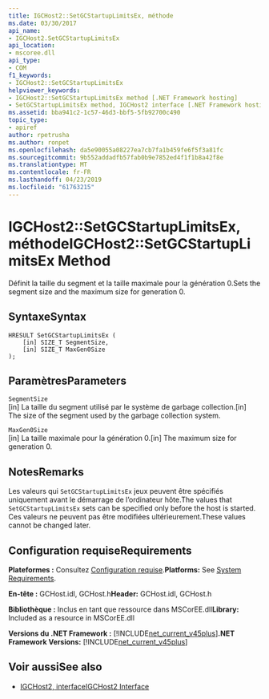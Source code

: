 ```yaml
---
title: IGCHost2::SetGCStartupLimitsEx, méthode
ms.date: 03/30/2017
api_name:
- IGCHost2.SetGCStartupLimitsEx
api_location:
- mscoree.dll
api_type:
- COM
f1_keywords:
- IGCHost2::SetGCStartupLimitsEx
helpviewer_keywords:
- IGCHost2::SetGCStartupLimitsEx method [.NET Framework hosting]
- SetGCStartupLimitsEx method, IGCHost2 interface [.NET Framework hosting]
ms.assetid: bba941c2-1c57-46d3-bbf5-5fb92700c490
topic_type:
- apiref
author: rpetrusha
ms.author: ronpet
ms.openlocfilehash: da5e90055a08227ea7cb7fa1b459fe6f5f3a81fc
ms.sourcegitcommit: 9b552addadfb57fab0b9e7852ed4f1f1b8a42f8e
ms.translationtype: MT
ms.contentlocale: fr-FR
ms.lasthandoff: 04/23/2019
ms.locfileid: "61763215"
---
```

# <a name="igchost2setgcstartuplimitsex-method"></a><span data-ttu-id="49da1-102">IGCHost2::SetGCStartupLimitsEx, méthode</span><span class="sxs-lookup"><span data-stu-id="49da1-102">IGCHost2::SetGCStartupLimitsEx Method</span></span>
<span data-ttu-id="49da1-103">Définit la taille du segment et la taille maximale pour la génération 0.</span><span class="sxs-lookup"><span data-stu-id="49da1-103">Sets the segment size and the maximum size for generation 0.</span></span>  
  
## <a name="syntax"></a><span data-ttu-id="49da1-104">Syntaxe</span><span class="sxs-lookup"><span data-stu-id="49da1-104">Syntax</span></span>  
  
```  
HRESULT SetGCStartupLimitsEx (  
    [in] SIZE_T SegmentSize,  
    [in] SIZE_T MaxGen0Size  
);  
```  
  
## <a name="parameters"></a><span data-ttu-id="49da1-105">Paramètres</span><span class="sxs-lookup"><span data-stu-id="49da1-105">Parameters</span></span>  
 `SegmentSize`  
 <span data-ttu-id="49da1-106">[in] La taille du segment utilisé par le système de garbage collection.</span><span class="sxs-lookup"><span data-stu-id="49da1-106">[in] The size of the segment used by the garbage collection system.</span></span>  
  
 `MaxGen0Size`  
 <span data-ttu-id="49da1-107">[in] La taille maximale pour la génération 0.</span><span class="sxs-lookup"><span data-stu-id="49da1-107">[in] The maximum size for generation 0.</span></span>  
  
## <a name="remarks"></a><span data-ttu-id="49da1-108">Notes</span><span class="sxs-lookup"><span data-stu-id="49da1-108">Remarks</span></span>  
 <span data-ttu-id="49da1-109">Les valeurs qui `SetGCStartupLimitsEx` jeux peuvent être spécifiés uniquement avant le démarrage de l’ordinateur hôte.</span><span class="sxs-lookup"><span data-stu-id="49da1-109">The values that `SetGCStartupLimitsEx` sets can be specified only before the host is started.</span></span> <span data-ttu-id="49da1-110">Ces valeurs ne peuvent pas être modifiées ultérieurement.</span><span class="sxs-lookup"><span data-stu-id="49da1-110">These values cannot be changed later.</span></span>  
  
## <a name="requirements"></a><span data-ttu-id="49da1-111">Configuration requise</span><span class="sxs-lookup"><span data-stu-id="49da1-111">Requirements</span></span>  
 <span data-ttu-id="49da1-112">**Plateformes :** Consultez [Configuration requise](../../../../docs/framework/get-started/system-requirements.md).</span><span class="sxs-lookup"><span data-stu-id="49da1-112">**Platforms:** See [System Requirements](../../../../docs/framework/get-started/system-requirements.md).</span></span>  
  
 <span data-ttu-id="49da1-113">**En-tête :** GCHost.idl, GCHost.h</span><span class="sxs-lookup"><span data-stu-id="49da1-113">**Header:** GCHost.idl, GCHost.h</span></span>  
  
 <span data-ttu-id="49da1-114">**Bibliothèque :** Inclus en tant que ressource dans MSCorEE.dll</span><span class="sxs-lookup"><span data-stu-id="49da1-114">**Library:** Included as a resource in MSCorEE.dll</span></span>  
  
 <span data-ttu-id="49da1-115">**Versions du .NET Framework :** [!INCLUDE[net_current_v45plus](../../../../includes/net-current-v45plus-md.md)]</span><span class="sxs-lookup"><span data-stu-id="49da1-115">**.NET Framework Versions:** [!INCLUDE[net_current_v45plus](../../../../includes/net-current-v45plus-md.md)]</span></span>  
  
## <a name="see-also"></a><span data-ttu-id="49da1-116">Voir aussi</span><span class="sxs-lookup"><span data-stu-id="49da1-116">See also</span></span>

- [<span data-ttu-id="49da1-117">IGCHost2, interface</span><span class="sxs-lookup"><span data-stu-id="49da1-117">IGCHost2 Interface</span></span>](../../../../docs/framework/unmanaged-api/hosting/igchost2-interface.md)
